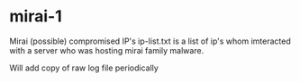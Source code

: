 # mirai-1
Mirai (possible) compromised IP's
ip-list.txt is a list of ip's whom imteracted with a server who was hosting mirai family malware.

Will add copy of raw log file periodically 
